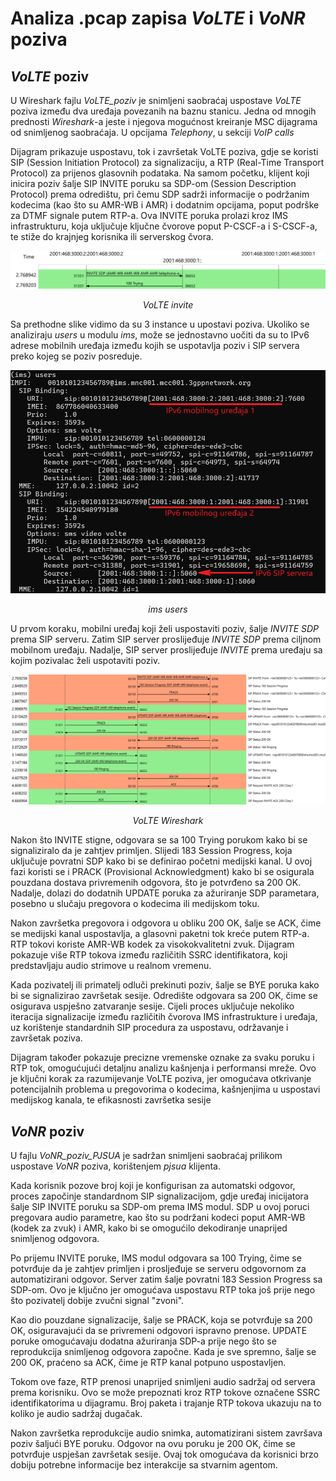 # Analiza .pcap zapisa *VoLTE* i *VoNR* poziva


## *VoLTE* poziv

U Wireshark fajlu *VoLTE_poziv* je snimljeni saobraćaj uspostave *VoLTE* poziva između dva uređaja povezanih na baznu stanicu. Jedna od mnogih prednosti *Wireshark*-a jeste i njegova mogućnost kreiranje MSC dijagrama od snimljenog saobraćaja. U opcijama *Telephony*, u sekciji *VoIP calls*

Dijagram prikazuje uspostavu, tok i završetak VoLTE poziva, gdje se koristi SIP (Session Initiation Protocol) za signalizaciju, a RTP (Real-Time Transport Protocol) za prijenos glasovnih podataka. Na samom početku, klijent koji inicira poziv šalje SIP INVITE poruku sa SDP-om (Session Description Protocol) prema odredištu, pri čemu SDP sadrži informacije o podržanim kodecima (kao što su AMR-WB i AMR) i dodatnim opcijama, poput podrške za DTMF signale putem RTP-a. Ova INVITE poruka prolazi kroz IMS infrastrukturu, koja uključuje ključne čvorove poput P-CSCF-a i S-CSCF-a, te stiže do krajnjeg korisnika ili serverskog čvora.


<p align="center">
  <img src="https://github.com/Eniz2309/SSMTK-projekt/blob/main/Ilustracije/VoLTE_invite.png" alt="*VoLTE* invite" width="700" />
</p>
<p align="center">
  <em>VoLTE invite</em>
</p>

Sa prethodne slike vidimo da su 3 instance u upostavi poziva. Ukoliko se analiziraju *users* u modulu *ims*, može se jednostavno uočiti da su to IPv6 adrese mobilnih uređaja između kojih se uspotavlja poziv i SIP servera preko kojeg se poziv posreduje.
<p align="center">
  <img src="https://github.com/Eniz2309/SSMTK-projekt/blob/main/Ilustracije/ims_users.png" alt="*VoLTE* invite" width="700" />
</p>
<p align="center">
  <em>ims users</em>
</p>

U prvom koraku, mobilni uređaj koji želi uspostaviti poziv, šalje *INVITE SDP* prema SIP serveru. Zatim SIP server proslijeđuje *INVITE SDP* prema ciljnom mobilnom uređaju. Nadalje, SIP server proslijeđuje *INVITE* prema uređaju sa kojim pozivalac želi uspotaviti poziv.

<p align="center">
  <img src="https://github.com/Eniz2309/SSMTK-projekt/blob/main/Ilustracije/VoLTE_2dio.png" alt="VoLTE" width="700" />
</p>
<p align="center">
  <em>VoLTE Wireshark</em>
</p>



Nakon što INVITE stigne, odgovara se sa 100 Trying porukom kako bi se signaliziralo da je zahtjev primljen. Slijedi 183 Session Progress, koja uključuje povratni SDP kako bi se definirao početni medijski kanal. U ovoj fazi koristi se i PRACK (Provisional Acknowledgment) kako bi se osigurala pouzdana dostava privremenih odgovora, što je potvrđeno sa 200 OK. Nadalje, dolazi do dodatnih UPDATE poruka za ažuriranje SDP parametara, posebno u slučaju pregovora o kodecima ili medijskom toku.

Nakon završetka pregovora i odgovora u obliku 200 OK, šalje se ACK, čime se medijski kanal uspostavlja, a glasovni paketni tok kreće putem RTP-a. RTP tokovi koriste AMR-WB kodek za visokokvalitetni zvuk. Dijagram pokazuje više RTP tokova između različitih SSRC identifikatora, koji predstavljaju audio strimove u realnom vremenu.

Kada pozivatelj ili primatelj odluči prekinuti poziv, šalje se BYE poruka kako bi se signalizirao završetak sesije. Odredište odgovara sa 200 OK, čime se osigurava uspješno zatvaranje sesije. Cijeli proces uključuje nekoliko iteracija signalizacije između različitih čvorova IMS infrastrukture i uređaja, uz korištenje standardnih SIP procedura za uspostavu, održavanje i završetak poziva.

Dijagram također pokazuje precizne vremenske oznake za svaku poruku i RTP tok, omogućujući detaljnu analizu kašnjenja i performansi mreže. Ovo je ključni korak za razumijevanje VoLTE poziva, jer omogućava otkrivanje potencijalnih problema u pregovorima o kodecima, kašnjenjima u uspostavi medijskog kanala, te efikasnosti završetka sesije



## *VoNR* poziv

U fajlu *VoNR_poziv_PJSUA* je sadržan snimljeni saobraćaj prilikom uspostave *VoNR* poziva, korištenjem *pjsua* klijenta. 

Kada korisnik pozove broj koji je konfigurisan za automatski odgovor, proces započinje standardnom SIP signalizacijom, gdje uređaj inicijatora šalje SIP INVITE poruku sa SDP-om prema IMS modul. SDP u ovoj poruci pregovara audio parametre, kao što su podržani kodeci poput AMR-WB (kodek za zvuk) i AMR, kako bi se omogućilo dekodiranje unaprijed snimljenog odgovora.

Po prijemu INVITE poruke, IMS modul odgovara sa 100 Trying, čime se potvrđuje da je zahtjev primljen i prosljeđuje se serveru odgovornom za automatizirani odgovor. Server zatim šalje povratni 183 Session Progress sa SDP-om. Ovo je ključno jer omogućava uspostavu RTP toka još prije nego što pozivatelj dobije zvučni signal "zvoni".

Kao dio pouzdane signalizacije, šalje se PRACK, koja se potvrđuje sa 200 OK, osiguravajući da se privremeni odgovori ispravno prenose. UPDATE poruke omogućavaju dodatna ažuriranja SDP-a prije nego što se reprodukcija snimljenog odgovora započne. Kada je sve spremno, šalje se 200 OK, praćeno sa ACK, čime je RTP kanal potpuno uspostavljen.

Tokom ove faze, RTP prenosi unaprijed snimljeni audio sadržaj od servera prema korisniku. Ovo se može prepoznati kroz RTP tokove označene SSRC identifikatorima u dijagramu. Broj paketa i trajanje RTP tokova ukazuju na to koliko je audio sadržaj dugačak.

Nakon završetka reprodukcije audio snimka, automatizirani sistem završava poziv šaljući BYE poruku. Odgovor na ovu poruku je 200 OK, čime se potvrđuje uspješan završetak sesije. Ovaj tok omogućava da korisnici brzo dobiju potrebne informacije bez interakcije sa stvarnim agentom.
